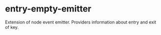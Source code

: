 # entry-empty-emitter
Extension of node event emitter. Providers information about entry and exit of key.
